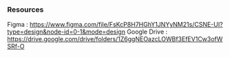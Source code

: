 ### Resources

Figma : https://www.figma.com/file/FsKcP8H7HGhY1JNYyNM21s/CSNE-UI?type=design&node-id=0-1&mode=design
Google Drive : https://drive.google.com/drive/folders/1Z6ggNEOazcLOWBf3EfEV1Cw3ofWSRf-O